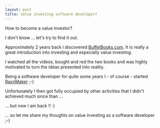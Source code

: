 ```yaml
---
layout: post
title: Value investing software developer?
---
```


How to become a value investor?

I don't know ... let's try to find it out.

Approximately 2 years back i discovered [BuffetBooks.com](http://buffettsbooks.com/). It is really a great introduction into investing
and especially value investing.

I watched all the videos, bought and red the two books and was highly motivated to turn the ideas presented into reality.

Being a software developer for quite some years I - of course - started [RaynMaker](https://github.com/bg0jr/RaynMaker) ;-)

Unfortunately I then got fully occupied by other activities that I didn't achieved much since than ...


... but now I am back !! :)


... so let me share my thoughts on value investing as a software developer ;-) 

